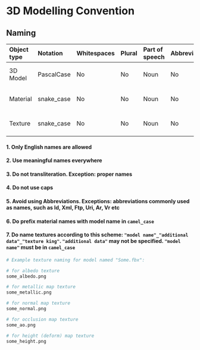 # 3D Modelling Convention

## Naming

| Object type      | Notation   | Whitespaces | Plural | Part of speech | Abbreviation | Char Mask  |
| :--------------- | :--------- | ----------- | :----- | :------------- | :----------- | :--------- |
| 3D Model         | PascalCase | No          | No     | Noun           | No           | [a-z][0-9] |
| Material         | snake_case | No          | No     | Noun           | No           | [a-z][0-9] |
| Texture          | snake_case | No          | No     | Noun           | No           | [a-z][0-9] |

#### 1. Only English names are allowed

#### 2. Use meaningful names everywhere

#### 3. Do not transliteration. Exception: proper names

#### 4. Do not use caps

#### 5. Avoid using Abbreviations. Exceptions: abbreviations commonly used as names, such as Id, Xml, Ftp, Uri, Ar, Vr etc

#### 6. Do prefix material names with model name in `camel_case`

#### 7. Do name textures according to this scheme: `"model name"_"additional data"_"texture king"`. `"additional data"` may not be specified. `"model name"` must be in `camel_case`

```bash
# Example texture naming for model named "Some.fbx":

# for albedo texture
some_albedo.png

# for metallic map texture
some_metallic.png

# for normal map texture
some_normal.png

# for occlusion map texture
some_ao.png

# for height (deform) map texture
some_height.png
```
